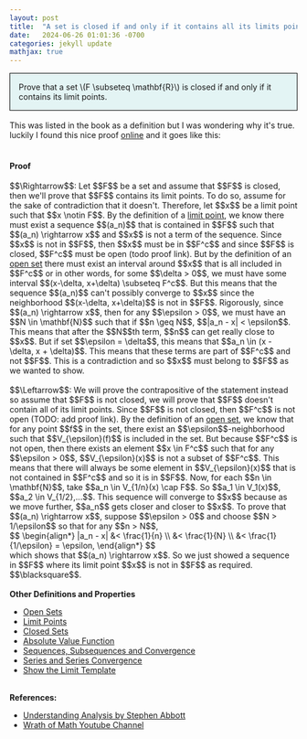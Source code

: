 ```yaml
---
layout: post
title:  "A set is closed if and only if it contains all its limits points"
date:   2024-06-26 01:01:36 -0700
categories: jekyll update
mathjax: true
---
```

<div style="background-color: #E3F4F4; padding: 15px 15px 15px 15px; border:1px solid black;">
  Prove that a set \(F \subseteq \mathbf{R}\) is closed if and only if it contains its limit points.
</div>
<br>
This was listed in the book as a definition but I was wondering why it's true. luckily I found this nice proof <a href="https://www.youtube.com/watch?v=Mh1noyFVNVg">online</a> and it goes like this:
<br>
<br>
<!------------------------------------------------------------------------------------>
<h4><b>Proof</b></h4>
$$\Rightarrow$$: Let $$F$$ be a set and assume that $$F$$ is closed, then we'll prove that $$F$$ contains its limit points. To do so, assume for the sake of contradiction that it doesn't. Therefore, let $$x$$ be a limit point such that $$x \notin F$$. By the definition of a <a href="https://strncat.github.io/jekyll/update/2024/06/24/analysis-sets-limit-points.html">limit point</a>, we know there must exist a sequence $$(a_n)$$ that is contained in $$F$$ such that $$(a_n) \rightarrow x$$ and $$x$$ is not a term of the sequence. Since $$x$$ is not in $$F$$, then $$x$$ must be in $$F^c$$ and since $$F$$ is closed, $$F^c$$ must be open (todo proof link). But by the definition of an <a href="https://strncat.github.io/jekyll/update/2024/06/22/analysis-sets-open.html">open set</a> there must exist an interval around $$x$$ that is all included in $$F^c$$ or in other words, for some $$\delta > 0$$, we must have some interval $$(x-\delta, x+\delta) \subseteq F^c$$. But this means that the sequence $$(a_n)$$ can't possibly converge to $$x$$ since the neighborhood $$(x-\delta, x+\delta)$$ is not in $$F$$. Rigorously, since $$(a_n) \rightarrow x$$, then for any $$\epsilon > 0$$, we must have an $$N \in \mathbf{N}$$ such that if $$n \geq N$$, $$|a_n - x| < \epsilon$$. This means that after the $$N$$th term, $$n$$ can get really close to $$x$$. But if set $$\epsilon = \delta$$, this means that $$a_n \in (x - \delta, x + \delta)$$. This means that these terms are part of $$F^c$$ and not $$F$$. This is a contradiction and so $$x$$ must belong to $$F$$ as we wanted to show.
<br>
<br>
$$\Leftarrow$$: We will prove the contrapositive of the statement instead so assume that $$F$$ is not closed, we will prove that $$F$$ doesn't contain all of its limit points. Since $$F$$ is not closed, then $$F^c$$ is not open (TODO: add proof link). By the definition of an <a href="https://strncat.github.io/jekyll/update/2024/06/22/analysis-sets-open.html">open set</a>, we know that for any point $$f$$ in the set, there exist an $$\epsilon$$-neighborhood such that $$V_{\epsilon}(f)$$ is included in the set. But because $$F^c$$ is not open, then there exists an element $$x \in F^c$$ such that for any $$\epsilon > 0$$, $$V_{\epsilon}(x)$$ is not a subset of $$F^c$$. This means that there will always be some element in $$V_{\epsilon}(x)$$ that is not contained in $$F^c$$ and so it is in $$F$$. Now, for each $$n \in \mathbf{N}$$, take $$a_n \in V_{1/n}(x) \cap F$$. So $$a_1 \in V_1(x)$$, $$a_2 \in V_{1/2},...$$. This sequence will converge to $$x$$ because as we move further, $$a_n$$ gets closer and closer to $$x$$. To prove that $$(a_n) \rightarrow x$$, suppose $$\epsilon > 0$$ and choose $$N > 1/\epsilon$$ so that for any $$n > N$$, 
<div>
$$
\begin{align*}
|a_n - x| &< \frac{1}{n} \\
&< \frac{1}{N} \\
&< \frac{1}{1/\epsilon} = \epsilon,
\end{align*}
$$
</div>
which shows that $$(a_n) \rightarrow x$$. So we just showed a sequence in $$F$$ where its limit point $$x$$ is not in $$F$$ as required. $$\blacksquare$$.
<br>
<br>
<!------------------------------------------------------------------------------------>
<b>Other Definitions and Properties</b>
<ul>
<li><a href="https://strncat.github.io/jekyll/update/2024/06/22/analysis-sets-open.html">Open Sets</a></li>
<li><a href="https://strncat.github.io/jekyll/update/2024/06/24/analysis-sets-limit-points.html">Limit Points</a></li>
<li><a href="https://strncat.github.io/jekyll/update/2024/06/25/analysis-sets-closed.html">Closed Sets</a></li>	
<li><a href="https://strncat.github.io/jekyll/update/2024/05/26/analysis-absolute-value-properties.html">Absolute Value Function</a></li>
<li><a href="https://strncat.github.io/jekyll/update/2024/05/21/analysis-seq-definitions.html">Sequences, Subsequences and Convergence</a></li>
<li><a href="https://strncat.github.io/jekyll/update/2024/06/10/analysis-series-definitions.html">Series and Series Convergence</a></li>
<li><a href="https://strncat.github.io/jekyll/update/2024/05/12/analysis-seq-limit-template.html">Show the Limit Template</a></li>
</ul>
<br>
<!------------------------------------------------------------------------------------>
<b>References:</b>
<ul>
<li><a href="https://www.amazon.com/Understanding-Analysis-Undergraduate-Texts-Mathematics/dp/1493927116">Understanding Analysis by Stephen Abbott</a></li>
<li><a href="https://www.youtube.com/watch?v=Mh1noyFVNVg">Wrath of Math Youtube Channel</a></li>
</ul>